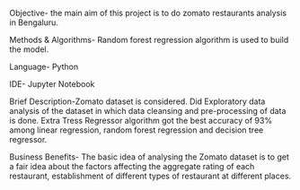Objective- the main aim of this project is to do zomato restaurants analysis in Bengaluru.

Methods & Algorithms- Random forest regression algorithm is used to build the model.

Language- Python 

IDE- Jupyter Notebook

Brief Description-Zomato dataset is considered. Did Exploratory data analysis of the dataset in which data cleansing and pre-processing of data is done.
Extra Tress Regressor algorithm got the best accuracy of 93% among linear regression, random forest regression and decision tree regressor.


Business Benefits- The basic idea of analysing the Zomato dataset is to get a fair idea about the factors affecting the aggregate rating of each restaurant, establishment of different types of restaurant at different places.


